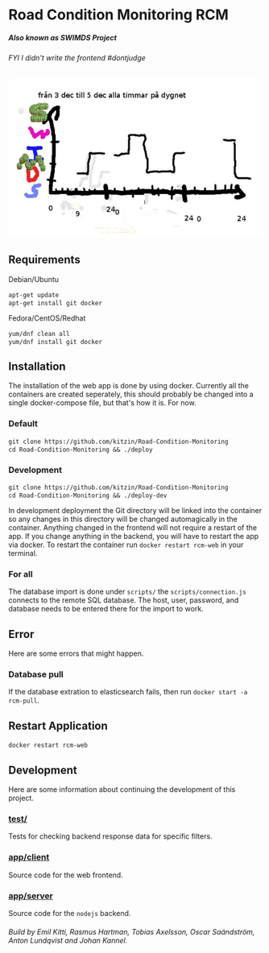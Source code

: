 # Road Condition Monitoring RCM
##### Also known as SWIMDS Project
###### FYI I didn't write the frontend #dontjudge
![swimds](swimds.png)

## Requirements

Debian/Ubuntu
```
apt-get update
apt-get install git docker
```

Fedora/CentOS/Redhat
```
yum/dnf clean all
yum/dnf install git docker
```

## Installation
The installation of the web app is done by using docker. Currently all the containers are created seperately, this should probably be changed into a single docker-compose file, but that's how it is. For now.

### Default
```
git clone https://github.com/kitzin/Road-Condition-Monitoring
cd Road-Condition-Monitoring && ./deploy
```

### Development
```
git clone https://github.com/kitzin/Road-Condition-Monitoring
cd Road-Condition-Monitoring && ./deploy-dev
```
In development deployment the Git directory will be linked into the container so any changes in this directory will be changed automagically in the container.
Anything changed in the frontend will not require a restart of the app. 
If you change anything in the backend, you will have to restart the app via docker.
To restart the container run `docker restart rcm-web` in your terminal.

### For all
The database import is done under `scripts/` the `scripts/connection.js` connects to the remote SQL database. The host, user, password, and database needs to be entered there for the import to work.


## Error
Here are some errors that might happen.
### Database pull
If the database extration to elasticsearch fails, then run `docker start -a rcm-pull`.

## Restart Application
```
docker restart rcm-web
```

## Development
Here are some information about continuing the development of this project.

### [test/](test/)
Tests for checking backend response data for specific filters.

### [app/client](app/client)
Source code for the web frontend.

### [app/server](app/server)
Source code for the `nodejs` backend.


###### Build by Emil Kitti, Rasmus Hartman, Tobias Axelsson, Oscar Saándström, Anton Lundqvist and Johan Kannel.
